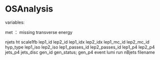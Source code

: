 # OSAnalysis

variables:

met ： missing transverse energy

njets
ht
scale1fb
lep1_id
lep2_id
lep1_idx
lep2_idx
lep1_mc_id
lep2_mc_id
hyp_type
lep1_iso
lep2_iso
lep1_passes_id
lep2_passes_id
lep1_p4
lep2_p4
jets_p4
jets_disc
gen_id
gen_status;
gen_p4
event
lumi
run
nBjets
filename
